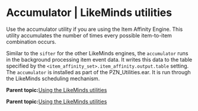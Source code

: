 # Accumulator \| LikeMinds utilities

Use the accumulator utility if you are using the Item Affinity Engine. This utility accumulates the number of times every possible item-to-item combination occurs.

Similar to the `sifter` for the other LikeMinds engines, the `accumulator` runs in the background processing item event data. It writes this data to the table specified by the `<item_affinity_set>.item_affinity.output.table` setting. The `accumulator` is installed as part of the PZN\_Utilities.ear. It is run through the LikeMinds scheduling mechanism.

**Parent topic:**[Using the LikeMinds utilities](../pzn/pzn_using_likeminds_utilities.md)

**Parent topic:**[Using the LikeMinds utilities](../pzn/pzn_using_likeminds_utilities.md)

